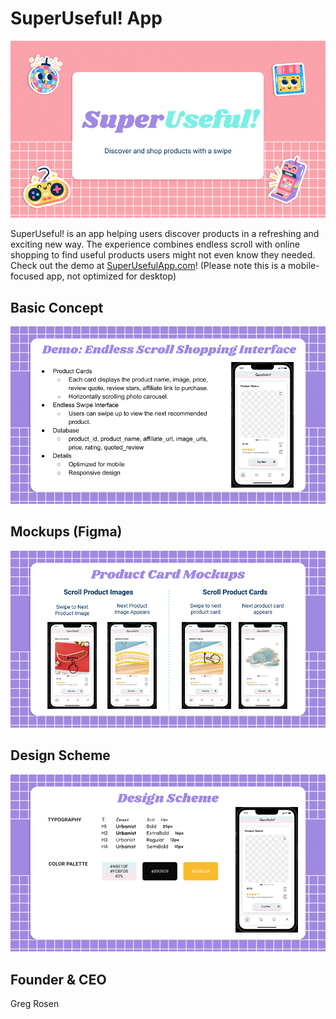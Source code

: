 # SuperUseful! App

<img src="https://raw.githubusercontent.com/gregrosen/AI-Product-Portfolio/master/SuperUseful_Mobile_App/Images/Main_page.png" alt="Image Description" width="700" />

SuperUseful! is an app helping users discover products in a refreshing and exciting new way. The experience combines endless scroll with online shopping to find useful products users might not even know they needed. Check out the demo at [SuperUsefulApp.com](https://superusefulapp.com)! (Please note this is a mobile-focused app, not optimized for desktop)

## Basic Concept

<img src="https://raw.githubusercontent.com/gregrosen/AI-Product-Portfolio/master/SuperUseful_Mobile_App/Images/Demo_page.png" alt="Image Description" width="700" />

## Mockups (Figma)

<img src="https://raw.githubusercontent.com/gregrosen/AI-Product-Portfolio/master/SuperUseful_Mobile_App/Images/Product_mockups.png" alt="Image Description" width="700" />


## Design Scheme

<img src="https://raw.githubusercontent.com/gregrosen/AI-Product-Portfolio/master/SuperUseful_Mobile_App/Images/Design_scheme.png" alt="Image Description" width="700" />

## Founder & CEO

Greg Rosen
